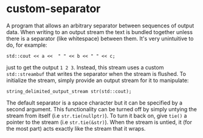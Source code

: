 custom-separator
================

A program that allows an arbitrary separator between sequences of output data. When writing to an output stream the text is bundled together unless there is a separator (like whitespace) between them. It's very unintuitive to do, for example:

    std::cout << a <<  " " << b << " " << c;
    
just to get the output `1 2 3`. Instead, this stream uses a custom `std::streambuf` that writes the separator when the stream is flushed. To initialize the stream, simply provide an output stream for it to manipulate:

    string_delimited_output_stream str(std::cout);
    
The default separator is a space character but it can be specified by a second argument. This functionality can be turned off by simply untying the stream from itself (i.e `str.tie(nullptr)`). To turn it back on, give `tie()` a pointer to the stream (i.e `str.tie(&str)`). When the stream is untied, it (for the most part) acts exactly like the stream that it wraps.
